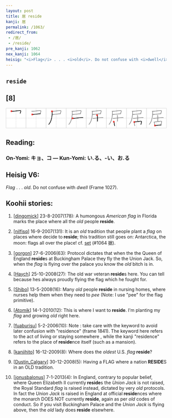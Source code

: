 ```yaml
---
layout: post
title: 居 reside
kanji: 居
permalink: /1063/
redirect_from:
 - /居/
 - /reside/
pre_kanji: 1062
nex_kanji: 1064
heisig: "<i>Flag</i> . . . <i>old</i>. Do not confuse with <i>dwell</i> (Frame 1027)."
---
```


## `reside`

## [8]

<div class="stroke"><img src="../images/E5B185.png" /></div>

## Reading:

### On-Yomi: キョ、コ &mdash; Kun-Yomi: い.る、-い、お.る

## Heisig V6:

<i>Flag</i> . . . <i>old</i>. Do not confuse with <i>dwell</i> (Frame 1027).

## Koohii stories:

1) [<a href="http://kanji.koohii.com/profile/dingomick">dingomick</a>] 23-8-2007(178): A humongous <em>American flag</em> in Florida marks the place where all the <em>old</em> people<strong> reside</strong>.

2) [<a href="http://kanji.koohii.com/profile/nilfisq">nilfisq</a>] 16-9-2007(131): It is an <em>old</em> tradition that people plant a <em>flag</em> on places where decide to<strong> reside</strong>; this tradition still goes on: Antarctica, the moon: flags all over the place! cf. <a href="../1064">set</a> (#1064 据).

3) [<a href="http://kanji.koohii.com/profile/gorgon">gorgon</a>] 27-6-2006(63): Protocol dictates that when the the Queen of England<strong> reside</strong>s at Buckingham Palace they fly the the Union Jack. So, when the <em>flag</em> is flying over the palace you know the <em>old</em> bitch is in.

4) [<a href="http://kanji.koohii.com/profile/Haych">Haych</a>] 25-10-2008(27): The old war veteran<strong> reside</strong>s here. You can tell because hes always proudly flying the flag which he fought for.

5) [<a href="http://kanji.koohii.com/profile/Shibo">Shibo</a>] 13-5-2008(16): Many <em>old</em> people<strong> reside</strong> in nursing homes, where nurses help them when they need to <em>pee</em> (Note: I use &quot;pee&quot; for the flag primitive).

6) [<a href="http://kanji.koohii.com/profile/Atomik">Atomik</a>] 14-1-2010(12): This is where I want to<strong> reside</strong>. I&#039;m planting my <em>flag</em> and growing <em>old</em> right here.

7) [<a href="http://kanji.koohii.com/profile/fuaburisu">fuaburisu</a>] 5-2-2006(10): Note : take care with the keyword to avoid later confusion with &quot;residence&quot; (frame 1841). The keyword here refers to the act of living or staying somewhere , while the kanji &quot;residence&quot; refers to the place of<strong> reside</strong>nce itself (such as a mansion).

8) [<a href="http://kanji.koohii.com/profile/kanjihito">kanjihito</a>] 16-12-2009(8): Where does the <em>oldest</em> U.S. <em>flag</em><strong> reside</strong>?

9) [<a href="http://kanji.koohii.com/profile/Dustin_Calgary">Dustin_Calgary</a>] 30-12-2008(5): Having a FLAG where a nation<strong> RESIDE</strong>S in an OLD tradition.

10) [<a href="http://kanji.koohii.com/profile/jonusbalonus">jonusbalonus</a>] 7-1-2013(4): In England, contrary to popular belief, where Queen Elizabeth II currently<strong> reside</strong>s the <em>Union Jack</em> is not raised, the Royal Standard <em>flag</em> is raised instead, dictated by very <em>old</em> protocols. In fact the <em>Union Jack</em> is raised in England at official<strong> reside</strong>nces where the monarch DOES NOT currently<strong> reside</strong>, again as per <em>old</em> codes of conduct. So if you visit Buckingham Palace and the <em>Union Jack</em> is flying above, then the <em>old</em> lady does<strong> reside</strong> elsewhere.
